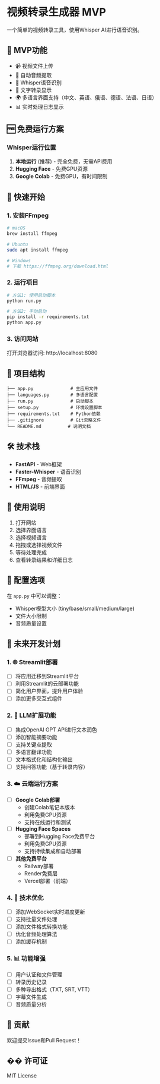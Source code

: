 # 视频转录生成器 MVP

一个简单的视频转录工具，使用Whisper AI进行语音识别。

## 🎯 MVP功能

- 📹 视频文件上传
- 🎵 自动音频提取
- 🤖 Whisper语音识别
- 📝 文字转录显示
- 🌍 多语言界面支持（中文、英语、俄语、德语、法语、日语）
- 📊 实时处理日志显示

## 🆓 免费运行方案

### Whisper运行位置
1. **本地运行** (推荐) - 完全免费，无需API费用
2. **Hugging Face** - 免费GPU资源
3. **Google Colab** - 免费GPU，有时间限制

## 🚀 快速开始

### 1. 安装FFmpeg
```bash
# macOS
brew install ffmpeg

# Ubuntu
sudo apt install ffmpeg

# Windows
# 下载 https://ffmpeg.org/download.html
```

### 2. 运行项目
```bash
# 方法1: 使用启动脚本
python run.py

# 方法2: 手动启动
pip install -r requirements.txt
python app.py
```

### 3. 访问网站
打开浏览器访问: http://localhost:8080

## 📁 项目结构
```
├── app.py              # 主应用文件
├── languages.py        # 多语言配置
├── run.py              # 启动脚本
├── setup.py            # 环境设置脚本
├── requirements.txt    # Python依赖
├── .gitignore          # Git忽略文件
└── README.md          # 说明文档
```

## 🛠️ 技术栈
- **FastAPI** - Web框架
- **Faster-Whisper** - 语音识别
- **FFmpeg** - 音频提取
- **HTML/JS** - 前端界面

## 📝 使用说明
1. 打开网站
2. 选择界面语言
3. 选择视频语言
4. 拖拽或选择视频文件
5. 等待处理完成
6. 查看转录结果和详细日志

## 🔧 配置选项
在 `app.py` 中可以调整：
- Whisper模型大小 (tiny/base/small/medium/large)
- 文件大小限制
- 音频质量设置

## 🚀 未来开发计划

### 1. 🌐 Streamlit部署
- [ ] 将应用迁移到Streamlit平台
- [ ] 利用Streamlit的云部署功能
- [ ] 简化用户界面，提升用户体验
- [ ] 添加更多交互式组件

### 2. 🤖 LLM扩展功能
- [ ] 集成OpenAI GPT API进行文本润色
- [ ] 添加智能摘要功能
- [ ] 支持关键点提取
- [ ] 多语言翻译功能
- [ ] 文本格式化和结构化输出
- [ ] 支持问答功能（基于转录内容）

### 3. ☁️ 云端运行方案
- [ ] **Google Colab部署**
  - 创建Colab笔记本版本
  - 利用免费GPU资源
  - 支持在线运行和测试
- [ ] **Hugging Face Spaces**
  - 部署到Hugging Face免费平台
  - 利用免费GPU资源
  - 支持持续集成和自动部署
- [ ] **其他免费平台**
  - Railway部署
  - Render免费层
  - Vercel部署（前端）

### 4. 🔧 技术优化
- [ ] 添加WebSocket实时进度更新
- [ ] 支持批量文件处理
- [ ] 添加文件格式转换功能
- [ ] 优化音频处理算法
- [ ] 添加缓存机制

### 5. 📊 功能增强
- [ ] 用户认证和文件管理
- [ ] 转录历史记录
- [ ] 多种导出格式（TXT, SRT, VTT）
- [ ] 字幕文件生成
- [ ] 音频质量分析

## 🤝 贡献

欢迎提交Issue和Pull Request！

## �� 许可证

MIT License 